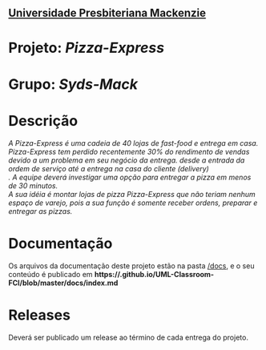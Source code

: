<h2><a href= "https://www.mackenzie.br">Universidade Presbiteriana Mackenzie</a></h2>

# Projeto: *Pizza-Express*

# Grupo: *Syds-Mack*

# Descrição

*A Pizza-Express é uma cadeia de 40 lojas de fast-food e entrega em
casa. <br>
Pizza-Express tem perdido recentemente 30% do rendimento de vendas
devido a um problema em seu negócio da entrega. desde a entrada da
ordem de serviço até a entrega na casa do cliente (delivery) <br>.
A equipe deverá investigar uma opção para entregar a pizza em menos
de 30 minutos. <br>
A sua idéia é montar lojas de pizza Pizza-Express que não teriam
nenhum espaço de varejo, pois a sua função é somente receber
ordens, preparar e entregar as pizzas.*

# Documentação

Os arquivos da documentação deste projeto estão na pasta [/docs](/docs), e o seu conteúdo é publicado em **https://<usuario>.github.io/UML-Classroom-FCI/blob/master/docs/index.md**



# Releases

Deverá ser publicado um release ao término de cada entrega do projeto.
